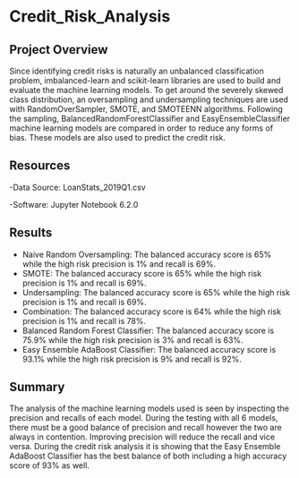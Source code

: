 # Credit_Risk_Analysis

## Project Overview
Since identifying credit risks is naturally an unbalanced classification problem, imbalanced-learn and scikit-learn libraries are used to build and evaluate the machine learning models. To get around the severely skewed class distribution, an oversampling and undersampling techniques are used with RandomOverSampler, SMOTE, and SMOTEENN algorithms. Following the sampling, BalancedRandomForestClassifier and EasyEnsembleClassifier machine learning models are compared in order to reduce any forms of bias. These models are also used to predict the credit risk.


## Resources
-Data Source: LoanStats_2019Q1.csv

-Software: Jupyter Notebook 6.2.0

## Results
- Naive Random Oversampling: The balanced accuracy score is 65% while the high risk precision is 1% and recall is 69%.  
- SMOTE: The balanced accuracy score is 65% while the high risk precision is 1% and recall is 69%.
- Undersampling: The balanced accuracy score is 65% while the high risk precision is 1% and recall is 69%.
- Combination: The balanced accuracy score is 64% while the high risk precision is 1% and recall is 78%.
- Balanced Random Forest Classifier: The balanced accuracy score is 75.9% while the high risk precision is 3% and recall is 63%.
- Easy Ensemble AdaBoost Classifier: The balanced accuracy score is 93.1% while the high risk precision is 9% and recall is 92%.

## Summary
The analysis of the machine learning models used is seen by inspecting the precision and recalls of each model. During the testing with all 6 models, there must be a good balance of precision and recall however the two are always in contention. Improving precision will reduce the recall and vice versa. During the credit risk analysis it is showing that the Easy Ensemble AdaBoost Classifier has the best balance of both including a high accuracy score of 93% as well. 
